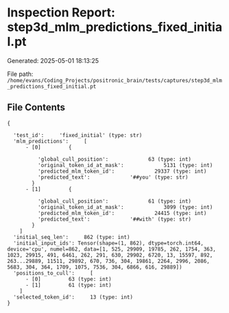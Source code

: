 # Inspection Report: step3d_mlm_predictions_fixed_initial.pt

Generated: 2025-05-01 18:13:25

File path: `/home/evans/Coding_Projects/positronic_brain/tests/captures/step3d_mlm_predictions_fixed_initial.pt`

## File Contents

```
{

  'test_id':     'fixed_initial' (type: str)
  'mlm_predictions':     [
      - [0]         {

          'global_cull_position':             63 (type: int)
          'original_token_id_at_mask':             5131 (type: int)
          'predicted_mlm_token_id':             29337 (type: int)
          'predicted_text':             '##you' (type: str)
        }
      - [1]         {

          'global_cull_position':             61 (type: int)
          'original_token_id_at_mask':             3099 (type: int)
          'predicted_mlm_token_id':             24415 (type: int)
          'predicted_text':             '##with' (type: str)
        }
    ]
  'initial_seq_len':     862 (type: int)
  'initial_input_ids': Tensor(shape=(1, 862), dtype=torch.int64, device='cpu', numel=862, data=[1, 525, 29909, 19785, 262, 1754, 363, 1023, 29915, 491, 6461, 262, 291, 630, 29902, 6720, 13, 15597, 892, 263...29889, 11511, 29892, 670, 736, 304, 19861, 2264, 2996, 2086, 5683, 304, 364, 1709, 1075, 7536, 304, 6866, 616, 29889])
  'positions_to_cull':     [
      - [0]         63 (type: int)
      - [1]         61 (type: int)
    ]
  'selected_token_id':     13 (type: int)
}
```
